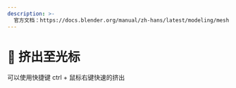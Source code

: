 ```yaml
---
description: >-
  官方文档：https://docs.blender.org/manual/zh-hans/latest/modeling/meshes/tools/extrude_cursor.html#extrude-to-cursor
---
```


# 💸 挤出至光标

可以使用快捷键 ctrl + 鼠标右键快速的挤出&#x20;

<figure><img src="../../.gitbook/assets/挤出至光标.gif" alt=""><figcaption></figcaption></figure>
